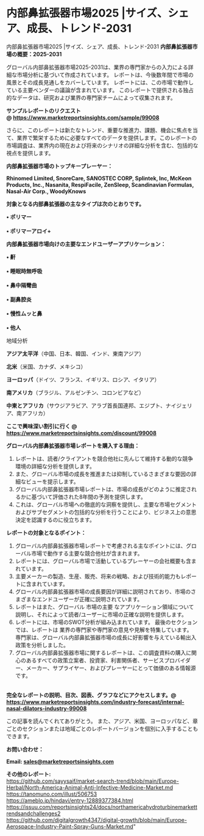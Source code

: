 # 内部鼻拡張器市場2025 |サイズ、シェア、成長、トレンド-2031
 内部鼻拡張器市場2025 |サイズ、シェア、成長、トレンド-2031
<strong><b>内部鼻拡張器市場の概要：2025-2031</b></strong>

グローバル内部鼻拡張器市場2025-2031は、業界の専門家からの入力による詳細な市場分析に基づいて作成されています。 レポートは、今後数年間で市場の風景とその成長見通しをカバーしています。 レポートには、この市場で動作している主要ベンダーの議論が含まれています。 このレポートで提供される独占的なデータは、研究および業界の専門家チームによって収集されます。

<strong>サンプルレポートのリクエスト @ <a href=https://www.marketreportsinsights.com/sample/99008>https://www.marketreportsinsights.com/sample/99008</a></strong>

さらに、このレポートは新たなトレンド、重要な推進力、課題、機会に焦点を当て、業界で繁栄するために必要なすべてのデータを提供します。このレポートの市場調査は、業界内の現在および将来のシナリオの詳細な分析を含む、包括的な視点を提供します。

<strong>内部鼻拡張器市場のトップキープレーヤー：</strong>

<strong>Rhinomed Limited, SnoreCare, SANOSTEC CORP, Splintek, Inc, McKeon Products, Inc., Nasanita, RespiFacile, ZenSleep, Scandinavian Formulas, Nasal-Air Corp., WoodyKnows</strong>

<strong><b>対象となる内部鼻拡張器の主なタイプは次のとおりです。</b></strong>

<strong>• ポリマー<br><br>• ポリマーアロイ+</strong>

<strong><b>内部鼻拡張器市場向けの主要なエンドユーザーアプリケーション：</b></strong>

<strong>• 鼾<br><br>• 睡眠時無呼吸<br><br>• 鼻中隔彎曲<br><br>• 副鼻腔炎<br><br>• 慢性ムッと鼻<br><br>• 他人</strong>

 地域分析

<strong><b>アジア太平洋</b></strong>（中国、日本、韓国、インド、東南アジア）

<strong><b>北米</b></strong>（米国、カナダ、メキシコ）

<strong><b>ヨーロッパ</b></strong>（ドイツ、フランス、イギリス、ロシア、イタリア）

<strong><b>南アメリカ</b></strong>（ブラジル、アルゼンチン、コロンビアなど）

<strong><b>中東とアフリカ</b></strong>（サウジアラビア、アラブ首長国連邦、エジプト、ナイジェリア、南アフリカ）

<strong>ここで興味深い割引に行く @ <a href=https://www.marketreportsinsights.com/discount/99008>https://www.marketreportsinsights.com/discount/99008</a></strong>

<strong><b>グローバル内部鼻拡張器市場レポートを購入する理由：</b></strong>
<ol>
  <li>レポートは、読者/クライアントを競合他社に先んじて維持する動的な競争環境の詳細な分析を提供します。</li>
  <li>また、グローバル市場の成長を推進または抑制しているさまざまな要因の詳細なビューを提示します。</li>
  <li>グローバル内部鼻拡張器市場レポートは、市場の成長がどのように推定されるかに基づいて評価された8年間の予測を提供します。</li>
  <li>これは、グローバル市場への徹底的な洞察を提供し、主要な市場セグメントおよびサブセグメントの包括的な分析を行うことにより、ビジネス上の意思決定を認識するのに役立ちます。</li>
</ol>
<strong><b>レポートの対象となるポイント：</b></strong>
<ol>
  <li>グローバル内部鼻拡張器市場レポートで考慮される主なポイントには、グローバル市場で動作する主要な競合他社が含まれます。</li>
  <li>レポートには、グローバル市場で活動しているプレーヤーの会社概要も含まれています。</li>
  <li>主要メーカーの製造、生産、販売、将来の戦略、および技術的能力もレポートに含まれています。</li>
  <li>グローバル内部鼻拡張器市場の成長要因が詳細に説明されており、市場のさまざまなエンドユーザーが正確に説明されています。</li>
  <li>レポートはまた、グローバル 市場の主要 なアプリケーション領域について説明し、それによって読者/ユーザーに市場の正確な説明を提供します。</li>
  <li>レポートには、市場のSWOT分析が組み込まれています。 最後のセクションでは、レポートは 業界の専門家や専門家の意見や見解を特集しています。 専門家は、グローバル内部鼻拡張器市場の成長に好影響を与えている輸出入政策を分析しました。</li>
  <li>グローバル内部鼻拡張器市場に関するレポートは、この調査資料の購入に関心のあるすべての政策立案者、投資家、利害関係者、サービスプロバイダー、メーカー、サプライヤー、およびプレーヤーにとって価値のある情報源です。</li>
</ol><br>
<strong>完全なレポートの説明、目次、図表、グラフなどにアクセスします。@ <a href=https://www.marketreportsinsights.com/industry-forecast/internal-nasal-dilators-industry-99008>https://www.marketreportsinsights.com/industry-forecast/internal-nasal-dilators-industry-99008</a></strong>

この記事を読んでくれてありがとう。 また、アジア、米国、ヨーロッパなど、章ごとのセクションまたは地域ごとのレポートバージョンを個別に入手することもできます。

<strong><b>お問い合わせ：</b></strong>

<strong>Email: </strong><a href=mailto:sales@marketreportsinsights.com><strong>sales@marketreportsinsights.com</strong></a>

<strong>その他のレポート:</strong>
<br>
<a href=https://github.com/sayysaif/market-search-trend/blob/main/Europe-Herbal/North-America-Animal-Anti-Infective-Medicine-Market.md>https://github.com/sayysaif/market-search-trend/blob/main/Europe-Herbal/North-America-Animal-Anti-Infective-Medicine-Market.md</a>
<br>
<a href=https://tanomuno.com/illust/506753>https://tanomuno.com/illust/506753</a>
<br>
<a href=https://ameblo.jp/hindavi/entry-12889377384.html>https://ameblo.jp/hindavi/entry-12889377384.html</a>
<br>
<a href=https://issuu.com/reportsinsights24/docs/northamericahydroturbinemarkettrendsandchallenges2>https://issuu.com/reportsinsights24/docs/northamericahydroturbinemarkettrendsandchallenges2</a>
<br>
<a href=https://github.com/digitalgrowth4347/digital-growth/blob/main/Europe-Aerospace-Industry-Paint-Spray-Guns-Market.md>https://github.com/digitalgrowth4347/digital-growth/blob/main/Europe-Aerospace-Industry-Paint-Spray-Guns-Market.md</a>"
